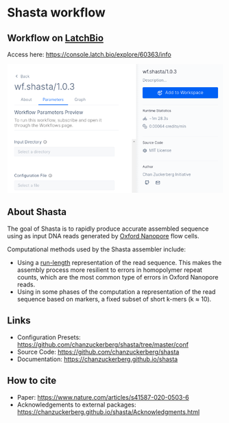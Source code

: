 # Shasta workflow

## Workflow on [LatchBio](https://latch.bio)
Access here: https://console.latch.bio/explore/60363/info

![Interace](./interface.png)

## About Shasta
The goal of Shasta is to rapidly produce accurate assembled sequence using as input DNA reads generated by [Oxford Nanopore](https://nanoporetech.com) flow cells.

Computational methods used by the Shasta assembler include:

- Using a [run-length](https://en.wikipedia.org/wiki/Run-length_encoding) representation of the read sequence. This makes the assembly process more resilient to errors in homopolymer repeat counts, which are the most common type of errors in Oxford Nanopore reads.
- Using in some phases of the computation a representation of the read sequence based on markers, a fixed subset of short k-mers (k ≈ 10).


## Links
- Configuration Presets: https://github.com/chanzuckerberg/shasta/tree/master/conf
- Source Code: https://github.com/chanzuckerberg/shasta
- Documentation: https://chanzuckerberg.github.io/shasta

## How to cite
- Paper: https://www.nature.com/articles/s41587-020-0503-6
- Acknowledgements to external packages: https://chanzuckerberg.github.io/shasta/Acknowledgments.html
